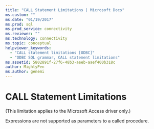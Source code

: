 ```yaml
---
title: "CALL Statement Limitations | Microsoft Docs"
ms.custom: ""
ms.date: "01/19/2017"
ms.prod: sql
ms.prod_service: connectivity
ms.reviewer: ""
ms.technology: connectivity
ms.topic: conceptual
helpviewer_keywords: 
  - "CALL statement limitations [ODBC]"
  - "ODBC SQL grammar, CALL statement limitations"
ms.assetid: 5802891f-27f6-48b3-aeeb-aaef400b318c
author: MightyPen
ms.author: genemi
---
```

# CALL Statement Limitations
(This limitation applies to the Microsoft Access driver only.)  
  
 Expressions are not supported as parameters to a called procedure.
